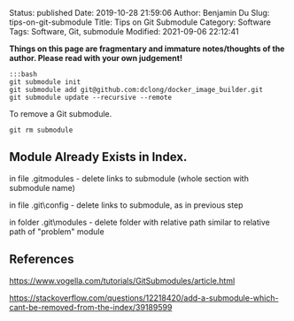 Status: published
Date: 2019-10-28 21:59:06
Author: Benjamin Du
Slug: tips-on-git-submodule
Title: Tips on Git Submodule
Category: Software
Tags: Software, Git, submodule
Modified: 2021-09-06 22:12:41

**Things on this page are fragmentary and immature notes/thoughts of the author. Please read with your own judgement!**



    :::bash
    git submodule init
    git submodule add git@github.com:dclong/docker_image_builder.git
    git submodule update --recursive --remote

To remove a Git submodule.

    git rm submodule

## Module Already Exists in Index.

in file .gitmodules - delete links to submodule (whole section with submodule name)

in file .git\config - delete links to submodule, as in previous step

in folder .git\modules - delete folder with relative path similar to relative path of "problem" module

## References 

https://www.vogella.com/tutorials/GitSubmodules/article.html

https://stackoverflow.com/questions/12218420/add-a-submodule-which-cant-be-removed-from-the-index/39189599